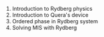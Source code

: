 1. Introduction to Rydberg physics
2. Introduction to Quera's device
3. Ordered phase in Rydberg system
4. Solving MIS with Rydberg
